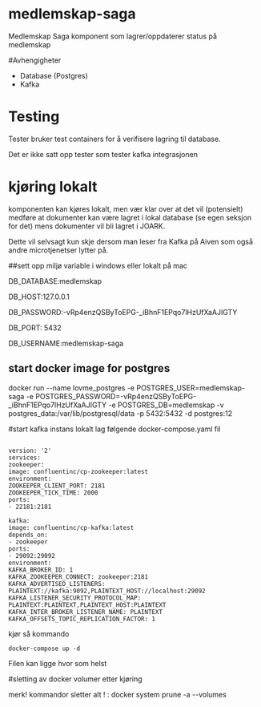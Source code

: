 # medlemskap-saga
Medlemskap Saga komponent som lagrer/oppdaterer status på medlemskap


#Avhengigheter

* Database (Postgres)
* Kafka


# Testing
Tester bruker test containers for å verifisere lagring til database.


Det er ikke satt opp tester som tester kafka integrasjonen

# kjøring lokalt

komponenten kan kjøres lokalt, men vær klar over at det vil (potensielt) medføre at dokumenter kan være
lagret i lokal database (se egen seksjon for det) mens dokumenter vil bli lagret i JOARK.

Dette vil selvsagt kun skje dersom man leser fra Kafka på Aiven som også andre microtjenetser lytter på.


##sett opp miljø variable i windows eller lokalt på mac

DB_DATABASE:medlemskap

DB_HOST:127.0.0.1

DB_PASSWORD:-vRp4enzQSByToEPG-_iBhnF1EPqo7lHzUfXaAJIGTY

DB_PORT: 5432

DB_USERNAME:medlemskap-saga

## start docker image for postgres

docker run --name lovme_postgres -e POSTGRES_USER=medlemskap-saga -e POSTGRES_PASSWORD=-vRp4enzQSByToEPG-_iBhnF1EPqo7lHzUfXaAJIGTY -e POSTGRES_DB=medlemskap -v postgres_data:/var/lib/postgresql/data -p 5432:5432 -d postgres:12




#start kafka instans lokalt
lag følgende docker-compose.yaml fil

```

version: '2'
services:
zookeeper:
image: confluentinc/cp-zookeeper:latest
environment:
ZOOKEEPER_CLIENT_PORT: 2181
ZOOKEEPER_TICK_TIME: 2000
ports:
- 22181:2181

kafka:
image: confluentinc/cp-kafka:latest
depends_on:
- zookeeper
ports:
- 29092:29092
environment:
KAFKA_BROKER_ID: 1
KAFKA_ZOOKEEPER_CONNECT: zookeeper:2181
KAFKA_ADVERTISED_LISTENERS: PLAINTEXT://kafka:9092,PLAINTEXT_HOST://localhost:29092
KAFKA_LISTENER_SECURITY_PROTOCOL_MAP: PLAINTEXT:PLAINTEXT,PLAINTEXT_HOST:PLAINTEXT
KAFKA_INTER_BROKER_LISTENER_NAME: PLAINTEXT
KAFKA_OFFSETS_TOPIC_REPLICATION_FACTOR: 1
```

kjør så kommando
```
docker-compose up -d 
```
Filen kan ligge hvor som helst

#sletting av docker volumer etter kjøring

merk! kommandor sletter alt ! : docker system prune -a --volumes


